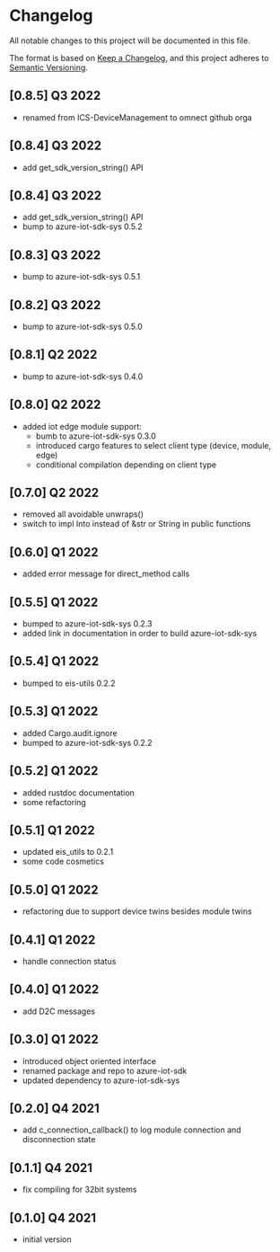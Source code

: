 # Changelog

All notable changes to this project will be documented in this file.

The format is based on [Keep a Changelog](https://keepachangelog.com/en/1.0.0/),
and this project adheres to [Semantic Versioning](https://semver.org/spec/v2.0.0.html).

## [0.8.5] Q3 2022
 - renamed from ICS-DeviceManagement to omnect github orga

## [0.8.4] Q3 2022
 - add get_sdk_version_string() API

## [0.8.4] Q3 2022
 - add get_sdk_version_string() API
 - bump to azure-iot-sdk-sys 0.5.2

## [0.8.3] Q3 2022
 - bump to azure-iot-sdk-sys 0.5.1

## [0.8.2] Q3 2022
 - bump to azure-iot-sdk-sys 0.5.0

## [0.8.1] Q2 2022
 - bump to azure-iot-sdk-sys 0.4.0

## [0.8.0] Q2 2022
 - added iot edge module support:
   - bumb to azure-iot-sdk-sys 0.3.0
   - introduced cargo features to select client type (device, module, edge)
   - conditional compilation depending on client type

## [0.7.0] Q2 2022
 - removed all avoidable unwraps()
 - switch to impl Into<String> instead of &str or String in public functions

## [0.6.0] Q1 2022
 - added error message for direct_method calls

## [0.5.5] Q1 2022
 - bumped to azure-iot-sdk-sys 0.2.3
 - added link in documentation in order to build azure-iot-sdk-sys

## [0.5.4] Q1 2022
 - bumped to eis-utils 0.2.2

## [0.5.3] Q1 2022
 - added Cargo.audit.ignore
 - bumped to azure-iot-sdk-sys 0.2.2

## [0.5.2] Q1 2022
 - added rustdoc documentation
 - some refactoring

## [0.5.1] Q1 2022
 - updated eis_utils to 0.2.1
 - some code cosmetics

## [0.5.0] Q1 2022
 - refactoring due to support device twins besides module twins

## [0.4.1] Q1 2022
 - handle connection status

## [0.4.0] Q1 2022
 - add D2C messages

## [0.3.0] Q1 2022
 - introduced object oriented interface
 - renamed package and repo to azure-iot-sdk
 - updated dependency to azure-iot-sdk-sys

## [0.2.0] Q4 2021
 - add c_connection_callback() to log module connection and disconnection state

## [0.1.1] Q4 2021
 - fix compiling for 32bit systems

## [0.1.0] Q4 2021
 - initial version
